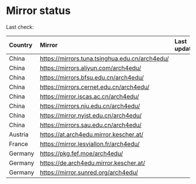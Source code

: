 <script src="./time.js"></script>
# Mirror status
Last check: <script type="text/javascript">localize(1716780135.854618);</script>

|Country|Mirror|Last update|
|:------|:-----|:----------|
|China|https://mirrors.tuna.tsinghua.edu.cn/arch4edu/|<script type="text/javascript">localize(1716748238);</script>|
|China|https://mirrors.aliyun.com/arch4edu/|<script type="text/javascript">localize(1716748238);</script>|
|China|https://mirrors.bfsu.edu.cn/arch4edu/|<script type="text/javascript">localize(1716748238);</script>|
|China|https://mirrors.cernet.edu.cn/arch4edu/|<script type="text/javascript">localize(1716748238);</script>|
|China|https://mirror.iscas.ac.cn/arch4edu/|<script type="text/javascript">localize(1716748238);</script>|
|China|https://mirrors.nju.edu.cn/arch4edu/|<script type="text/javascript">localize(1716662288);</script>|
|China|https://mirror.nyist.edu.cn/arch4edu/|<script type="text/javascript">localize(1716705113);</script>|
|China|https://mirrors.sau.edu.cn/arch4edu/|<script type="text/javascript">localize(1716748238);</script>|
|Austria|https://at.arch4edu.mirror.kescher.at/|<script type="text/javascript">localize(1716748238);</script>|
|France|https://mirror.lesviallon.fr/arch4edu/|<script type="text/javascript">localize(1716748238);</script>|
|Germany|https://pkg.fef.moe/arch4edu/|<script type="text/javascript">localize(1716748238);</script>|
|Germany|https://de.arch4edu.mirror.kescher.at/|<script type="text/javascript">localize(1716748238);</script>|
|Germany|https://mirror.sunred.org/arch4edu/|<script type="text/javascript">localize(1716748238);</script>|

<script src="./tablefilter/tablefilter.js"></script>
<script src="./table.js"></script>